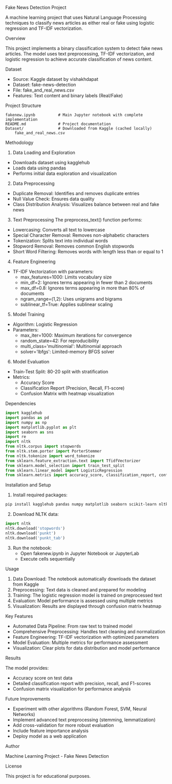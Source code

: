 Fake News Detection Project

A machine learning project that uses Natural Language Processing techniques to classify news articles as either real or fake using logistic regression and TF-IDF vectorization.

Overview

This project implements a binary classification system to detect fake news articles. The model uses text preprocessing, TF-IDF vectorization, and logistic regression to achieve accurate classification of news content.

Dataset

- Source: Kaggle dataset by vishakhdapat
- Dataset: fake-news-detection
- File: fake_and_real_news.csv
- Features: Text content and binary labels (Real/Fake)

Project Structure

```
fakenew.ipynb          # Main Jupyter notebook with complete implementation
README.md              # Project documentation
Dataset/               # Downloaded from Kaggle (cached locally)
    fake_and_real_news.csv
```

Methodology

1. Data Loading and Exploration
- Downloads dataset using kagglehub
- Loads data using pandas
- Performs initial data exploration and visualization

2. Data Preprocessing
- Duplicate Removal: Identifies and removes duplicate entries
- Null Value Check: Ensures data quality
- Class Distribution Analysis: Visualizes balance between real and fake news

3. Text Preprocessing
The preprocess_text() function performs:
- Lowercasing: Converts all text to lowercase
- Special Character Removal: Removes non-alphabetic characters
- Tokenization: Splits text into individual words
- Stopword Removal: Removes common English stopwords
- Short Word Filtering: Removes words with length less than or equal to 1

4. Feature Engineering
- TF-IDF Vectorization with parameters:
  - max_features=1000: Limits vocabulary size
  - min_df=2: Ignores terms appearing in fewer than 2 documents
  - max_df=0.8: Ignores terms appearing in more than 80% of documents
  - ngram_range=(1,2): Uses unigrams and bigrams
  - sublinear_tf=True: Applies sublinear scaling

5. Model Training
- Algorithm: Logistic Regression
- Parameters:
  - max_iter=1000: Maximum iterations for convergence
  - random_state=42: For reproducibility
  - multi_class='multinomial': Multinomial approach
  - solver='lbfgs': Limited-memory BFGS solver

6. Model Evaluation
- Train-Test Split: 80-20 split with stratification
- Metrics:
  - Accuracy Score
  - Classification Report (Precision, Recall, F1-score)
  - Confusion Matrix with heatmap visualization

Dependencies

```python
import kagglehub
import pandas as pd
import numpy as np
import matplotlib.pyplot as plt
import seaborn as sns
import re
import nltk
from nltk.corpus import stopwords
from nltk.stem.porter import PorterStemmer
from nltk.tokenize import word_tokenize
from sklearn.feature_extraction.text import TfidfVectorizer
from sklearn.model_selection import train_test_split
from sklearn.linear_model import LogisticRegression
from sklearn.metrics import accuracy_score, classification_report, confusion_matrix
```

Installation and Setup

1. Install required packages:
```bash
pip install kagglehub pandas numpy matplotlib seaborn scikit-learn nltk
```

2. Download NLTK data:
```python
import nltk
nltk.download('stopwords')
nltk.download('punkt')
nltk.download('punkt_tab')
```

3. Run the notebook:
   - Open fakenew.ipynb in Jupyter Notebook or JupyterLab
   - Execute cells sequentially

Usage

1. Data Download: The notebook automatically downloads the dataset from Kaggle
2. Preprocessing: Text data is cleaned and prepared for modeling
3. Training: The logistic regression model is trained on preprocessed text
4. Evaluation: Model performance is assessed using multiple metrics
5. Visualization: Results are displayed through confusion matrix heatmap

Key Features

- Automated Data Pipeline: From raw text to trained model
- Comprehensive Preprocessing: Handles text cleaning and normalization
- Feature Engineering: TF-IDF vectorization with optimized parameters
- Model Evaluation: Multiple metrics for performance assessment
- Visualization: Clear plots for data distribution and model performance

Results

The model provides:
- Accuracy score on test data
- Detailed classification report with precision, recall, and F1-scores
- Confusion matrix visualization for performance analysis

Future Improvements

- Experiment with other algorithms (Random Forest, SVM, Neural Networks)
- Implement advanced text preprocessing (stemming, lemmatization)
- Add cross-validation for more robust evaluation
- Include feature importance analysis
- Deploy model as a web application

Author

Machine Learning Project - Fake News Detection

License

This project is for educational purposes.

